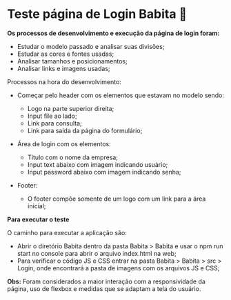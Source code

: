 # Teste página de Login Babita 📁



**Os processos de desenvolvimento e execução da página de login foram:**

* Estudar o modelo passado e analisar suas divisões;
* Estudar as cores e fontes usadas;
* Analisar tamanhos e posicionamentos;
* Analisar links e imagens usadas;



Processos na hora do desenvolvimento:

* Começar pelo header com os elementos que estavam no modelo sendo:

  * Logo na parte superior direita;
  * Input file ao lado;
  * Link para consulta;
  * Link para saída da página do formulário;

  

* Área de login com os elementos:

  * Título com o nome da empresa;
  * Input text abaixo com imagem indicando usuário;
  * Input password abaixo com imagem indicando senha;



* Footer:
  * O footer compõe somente de um logo com um link para a área inicial;



**Para executar o teste**

O caminho para executar a aplicação são:

* Abrir o diretório Babita dentro da pasta Babita > Babita e usar o npm run start no console para abrir o arquivo index.html na web;
* Para verificar o código JS e CSS entrar na pasta Babita > Babita > src > Login, onde encontrará a pasta de imagens com os arquivos JS e CSS;



**Obs:** Foram considerados a maior interação com a responsividade da página, uso de flexbox e medidas que se adaptam a tela do usuário.